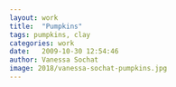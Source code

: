 ```yaml
---
layout: work
title:  "Pumpkins"
tags: pumpkins, clay
categories: work
date:   2009-10-30 12:54:46
author: Vanessa Sochat
image: 2018/vanessa-sochat-pumpkins.jpg
--- 
```

